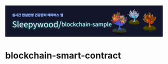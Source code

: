![banner](https://github.com/sleepy-wood/blockchain-sample/blob/main/blockchain-sample.png)

# blockchain-smart-contract
